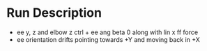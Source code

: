 # Run Description

- ee y, z and elbow z ctrl + ee ang beta 0 along with lin x ff force
- ee orientation drifts pointing towards +Y and moving back in +X
